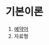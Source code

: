# 기본이론

  1. [예약어](https://github.com/Nighthom/Files/blob/main/Study/C/lesson/%EA%B8%B0%EB%B3%B8%EC%9D%B4%EB%A1%A0/%EC%98%88%EC%95%BD%EC%96%B4.md)
  2. 자료형
